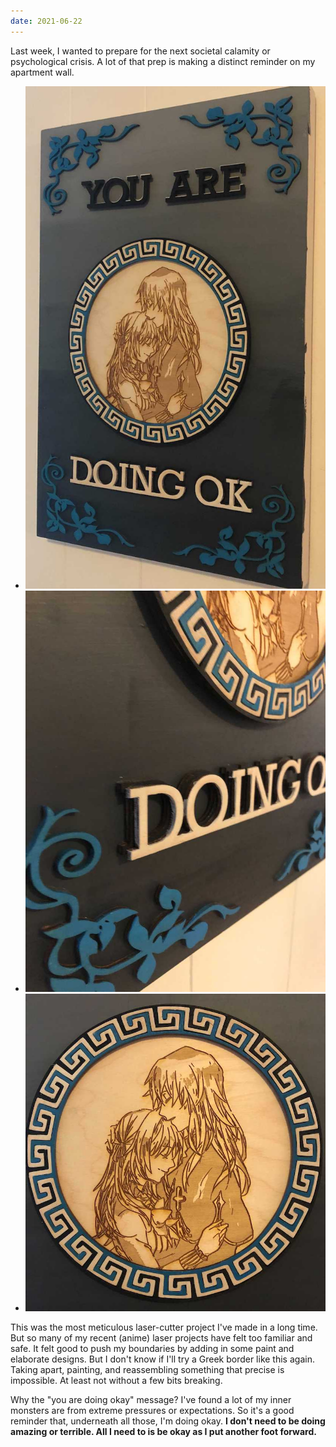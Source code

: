 ```yaml
---
date: 2021-06-22
---
```


Last week, I wanted to prepare for the next societal calamity or psychological crisis. A lot of that prep is making a distinct reminder on my apartment wall.

<ul class="post-content--image-list">
  <li>
    <img src="/assets/images/notes/doing-ok-1.jpg" alt="A painted wooden canvas with the words 'you are doing okay' paired with a carved image of two people hugging.">
  </li>
  <li>
    <img src="/assets/images/notes/doing-ok-2.jpg" alt="A close up of the same canvas. It shows the words and corner designs are laser-cut pieces of plywood.">
  </li>
  <li>
    <img src="/assets/images/notes/doing-ok-3.jpg" alt="A zoomed-in look at the canvas' two people hugging. They are both smiling with their eyes closed. They're surrounded in a circular, Greek-style frame.">
  </li>
</ul>

This was the most meticulous laser-cutter project I've made in a long time. But so many of my recent (anime) laser projects have felt too familiar and safe. It felt good to push my boundaries by adding in some paint and elaborate designs. But I don't know if I'll try a Greek border like this again. Taking apart, painting, and reassembling something that precise is impossible. At least not without a few bits breaking.

Why the "you are doing okay" message? I've found a lot of my inner monsters are from extreme pressures or expectations. So it's a good reminder that, underneath all those, I'm doing okay. **I don't need to be doing amazing or terrible. All I need to is be okay as I put another foot forward.**
